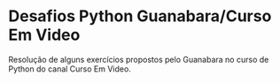 # Desafios Python Guanabara/Curso Em Video
 Resolução de alguns exercícios propostos pelo Guanabara no curso de Python do canal Curso Em Video.
